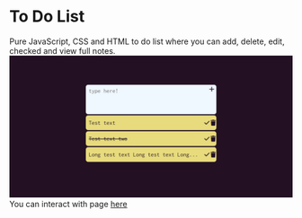 # To Do List 
Pure JavaScript, CSS and HTML to do list where you can add, delete, edit, checked and view full notes.
![scren shot presenting page](./pictures/to%20do%20list.png)
You can interact with page [here](https://onio1100.github.io/to_do_list/)